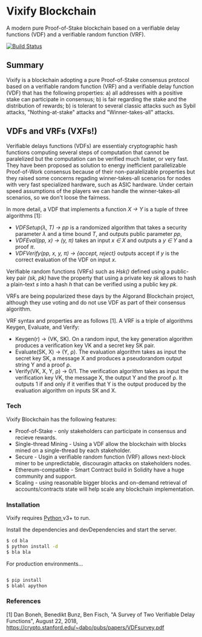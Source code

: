 # Vixify Blockchain

A modern pure Proof-of-Stake blockchain based on a verifiable delay functions (VDF) and a verifiable random function (VRF). 

[![Build Status](https://travis-ci.org/joemccann/dillinger.svg?branch=master)](https://travis-ci.org/joemccann/dillinger)

## Summary

Vixify is a blockchain adopting a pure Proof-of-Stake consensus protocol based on a verifiable random function (VRF) and a verifiable delay function (VDF) that has the following properties: a) all addresses with a positive stake can participate in consensus; b) is fair regarding the stake and the distribution of rewards; b) is tolerant to several classic attacks such as Sybil attacks, "Nothing-at-stake" attacks and "Winner-takes-all" attacks.

##  VDFs and VRFs (VXFs!)

Verifiable delays functions (VDFs) are essentialy cryptographic hash functions computing several steps of computation that cannot be paralelized but the computation can be verified much faster, or very fast. They have been proposed as solution to energy inefficient parallelizable Proof-of-Work consensus because of their non-paralelizable properties but they raised some concerns regading winner-takes-all scenarios for nodes with very fast specialized hardware, such as ASIC hardware. Under certain speed assumptions of the players we can handle the winner-takes-all scenarios, so we don't loose the fairness.

In more detail, a VDF that implements a function *X → Y* is a tuple of three algorithms [1]:

* *VDFSetup(λ, T) → pp* is a randomized algorithm that takes a security parameter *λ* and a time
bound *T*, and outputs public parameter *pp*,
* *VDFEval(pp, x) → (y, π)* takes an input *x ∈ X* and outputs a *y ∈ Y* and a proof *π*.
* *VDFVerify(pp, x, y, π) → {accept, reject}* outputs accept if *y* is the correct evaluation of the VDF
on input *x*.

Verifiable random functions (VRFs) such as *Hsk()* defined using a public-key pair *(sk, pk)* have the property that using a private key *sk* allows to hash a plain-text *s* into a hash *h* that can be verified using a public key *pk*.

VRFs are being popularized these days by the Algorand Blockchain project, although they use voting and do not use VDF as part of their consensus algorithm.

VRF syntax and properties are as follows [1]. A VRF is a triple of algorithms Keygen, Evaluate, and Verify:

 - Keygen(r) → (VK, SK). On a random input, the key generation algorithm produces a verification key VK and a secret key SK pair.
 - Evaluate(SK, X) → (Y, ⍴). The evaluation algorithm takes as input the secret key SK, a message X and produces a pseudorandom output string Y and a proof ⍴.
 - Verify(VK, X, Y, ⍴) → 0/1. The verification algorithm takes as input the verification key VK, the message X, the output Y and the proof ⍴. It outputs 1 if and only if it verifies that Y is the output produced by the evaluation algorithm on inputs SK and X.

### Tech

Vixify Blockchain has the following features:

* Proof-of-Stake - only stakeholders can participate in consensus and recieve rewards.
* Single-thread Mining - Using a VDF allow the blockchain with blocks mined on a single-thread by each stakeholder.
* Secure - Usgin a verifiable random function (VRF) allows next-block miner to be unpredictable, discouragin attacks on stakeholders nodes.
* Ethereum-compatible - Smart Contract build in Solidity have a huge community and support.
* Scaling - using reasonable bigger blocks and on-demand retrieval of accounts/contracts state will help scale any blockchain implementation.

### Installation

Vixify requires [Python ](https://python.org/) v3+ to run.

Install the dependencies and devDependencies and start the server.

```sh
$ cd bla
$ python install -d
$ bla bla
```

For production environments...

```sh

$ pip install 
$ blabl apython
```

### References

[1] Dan Boneh, Benedikt Bunz, Ben Fisch, "A Survey of Two Verifiable Delay Functions", August 22, 2018,  https://crypto.stanford.edu/~dabo/pubs/papers/VDFsurvey.pdf
